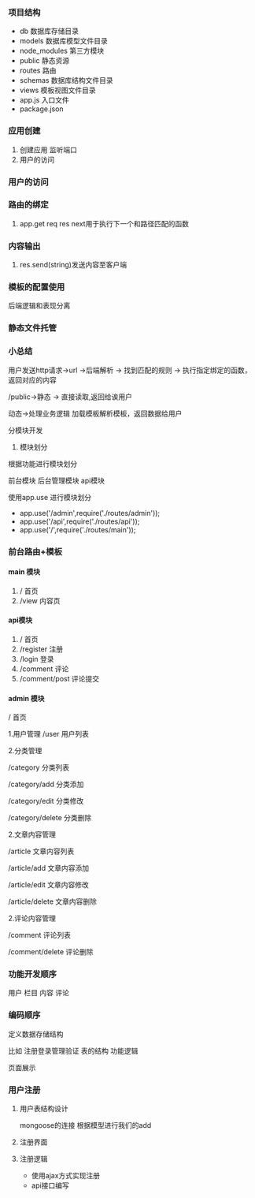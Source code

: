 ### 项目结构
* db    数据库存储目录
* models    数据库模型文件目录
* node_modules 第三方模块
* public 静态资源
* routes 路由
* schemas 数据库结构文件目录
* views 模板视图文件目录
* app.js 入口文件
* package.json



### 应用创建
1. 创建应用 监听端口
2. 用户的访问

### 用户的访问
### 路由的绑定
1. app.get  req res next用于执行下一个和路径匹配的函数

### 内容输出
1. res.send(string)发送内容至客户端

### 模板的配置使用

后端逻辑和表现分离

### 静态文件托管

### 小总结

用户发送http请求->url ->后端解析 -> 找到匹配的规则 -> 执行指定绑定的函数，返回对应的内容

/public->静态 -> 直接读取,返回给诶用户

动态->处理业务逻辑  加载模板解析模板，返回数据给用户

分模块开发

1. 模块划分

 根据功能进行模块划分

 前台模块   后台管理模块  api模块

 使用app.use 进行模块划分

 * app.use('/admin',require('./routes/admin'));
 * app.use('/api',require('./routes/api'));
 * app.use('/',require('./routes/main'));

### 前台路由+模板

#### main 模块
1. /  首页
2. /view  内容页

#### api模块
1. / 首页
2. /register 注册
3. /login  登录
4. /comment  评论
5. /comment/post 评论提交

#### admin 模块
 / 首页

1.用户管理
/user  用户列表

2.分类管理

/category   分类列表

/category/add   分类添加

/category/edit     分类修改

/category/delete    分类删除



2.文章内容管理

/article   文章内容列表

/article/add   文章内容添加

/article/edit     文章内容修改

/article/delete    文章内容删除

2.评论内容管理

/comment   评论列表

/comment/delete   评论删除

### 功能开发顺序

用户 栏目  内容   评论

### 编码顺序

定义数据存储结构

比如  注册登录管理验证 表的结构
功能逻辑

页面展示

### 用户注册

1. 用户表结构设计

    mongoose的连接 根据模型进行我们的add

2. 注册界面


3. 注册逻辑

    * 使用ajax方式实现注册
    * api接口编写
